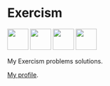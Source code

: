 # Exercism

<img src="https://cdn.rawgit.com/stepankuzmin/exercism/master/clojure-icon.png" width="48">
<img src="https://cdn.rawgit.com/stepankuzmin/exercism/master/elm-icon.png" width="48">
<img src="https://cdn.rawgit.com/stepankuzmin/exercism/master/erlang-icon.svg" width="48">
<img src="https://cdn.rawgit.com/stepankuzmin/exercism/master/ocaml-icon.png" width="48">

My Exercism problems solutions.

[My profile](http://exercism.io/stepankuzmin).
